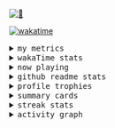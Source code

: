 [![🐙](https://hits.seeyoufarm.com/api/count/incr/badge.svg?url=https%3A%2F%2Fgithub.com%2Fktnkk%2Fhit-counter&count_bg=%23070707&title_bg=%23070707&icon=&icon_color=%23E7E7E7&title=visitors&edge_flat=true)](https://hits.seeyoufarm.com)

[![wakatime](https://wakatime.com/badge/user/43ee8060-219a-4cc8-b7a0-9a681ab5a8a7.svg)](https://wakatime.com/@43ee8060-219a-4cc8-b7a0-9a681ab5a8a7)

<details>
  <summary> <samp>my metrics</samp></summary>
  
  <br>
  
 ![🐳](https://github.com/kkhys/kkhys/blob/main/github-metrics.svg)
  
  ***
</details>

<details>
  <summary> <samp>wakaTime stats</samp></summary>
  
  <br>
  
<!--START_SECTION:waka-->
![Code Time](http://img.shields.io/badge/Code%20Time-1%2C993%20hrs%2048%20mins-blue)

**🐱 My GitHub Data** 

> 📦 4.9 MB Used in GitHub's Storage 
 > 
> 🏆 1,138 Contributions in the Year 2023
 > 
> 💼 Opted to Hire
 > 
> 📜 9 Public Repositories 
 > 
> 🔑 23 Private Repositories 
 > 
**I'm an Early 🐤** 

```text
🌞 Morning                4547 commits        █████████░░░░░░░░░░░░░░░░   37.98 % 
🌆 Daytime                2511 commits        █████░░░░░░░░░░░░░░░░░░░░   20.98 % 
🌃 Evening                3687 commits        ████████░░░░░░░░░░░░░░░░░   30.80 % 
🌙 Night                  1226 commits        ███░░░░░░░░░░░░░░░░░░░░░░   10.24 % 
```
📅 **I'm Most Productive on Monday** 

```text
Monday                   1989 commits        ████░░░░░░░░░░░░░░░░░░░░░   16.62 % 
Tuesday                  1804 commits        ████░░░░░░░░░░░░░░░░░░░░░   15.07 % 
Wednesday                1820 commits        ████░░░░░░░░░░░░░░░░░░░░░   15.20 % 
Thursday                 1680 commits        ████░░░░░░░░░░░░░░░░░░░░░   14.03 % 
Friday                   1676 commits        ████░░░░░░░░░░░░░░░░░░░░░   14.00 % 
Saturday                 1480 commits        ███░░░░░░░░░░░░░░░░░░░░░░   12.36 % 
Sunday                   1522 commits        ███░░░░░░░░░░░░░░░░░░░░░░   12.71 % 
```


📊 **This Week I Spent My Time On** 

```text
🕑︎ Time Zone: Asia/Tokyo

💬 Programming Languages: 
Other                    29 hrs 10 mins      ███████████████░░░░░░░░░░   59.97 % 
Java                     5 hrs 48 mins       ███░░░░░░░░░░░░░░░░░░░░░░   11.94 % 
TypeScript               4 hrs 48 mins       ██░░░░░░░░░░░░░░░░░░░░░░░   09.89 % 
MDX                      3 hrs 17 mins       ██░░░░░░░░░░░░░░░░░░░░░░░   06.77 % 
HTML                     2 hrs 55 mins       ██░░░░░░░░░░░░░░░░░░░░░░░   06.01 % 

🔥 Editors: 
Chrome                   29 hrs 10 mins      ███████████████░░░░░░░░░░   59.97 % 
IntelliJ                 11 hrs 1 min        ██████░░░░░░░░░░░░░░░░░░░   22.64 % 
WebStorm                 8 hrs 24 mins       ████░░░░░░░░░░░░░░░░░░░░░   17.29 % 
DataGrip                 2 mins              ░░░░░░░░░░░░░░░░░░░░░░░░░   00.10 % 

💻 Operating System: 
Mac                      48 hrs 39 mins      █████████████████████████   100.00 % 
```


 Last Updated on 2023/11/23 18:38:00 UTC
<!--END_SECTION:waka-->
  
  ***
</details>


<details>
  <summary> <samp>now playing</samp></summary>
  
  <br>
 
 [![🐟](https://spotify-github-profile.vercel.app/api/view?uid=31ryofms4dnv7mrohhepo4c4zgqu&cover_image=true&theme=default&show_offline=false&background_color=121212&bar_color=53b14f&bar_color_cover=false)](https://open.spotify.com/user/31ryofms4dnv7mrohhepo4c4zgqu)
  
  ***
</details>

<details>
  <summary> <samp>github readme stats</samp></summary>
  
  <br>
  
 <p align="left"> 
  <img alt="🐠" src="https://github-readme-stats.vercel.app/api?username=kkhys&count_private=true&show_icons=true&theme=dark&include_all_commits=true" />
  <img alt="🐟" src="https://github-readme-stats.vercel.app/api/top-langs/?username=kkhys&layout=compact&theme=dark&langs_count=10&hide=HTML,CSS,SCSS" />
</p>
  
  ***
</details>

<details>
  <summary> <samp>profile trophies</samp></summary>
  
  <br>
  
  [![🐬](https://github-profile-trophy.vercel.app/?username=kkhys&rank=SECRET,SSS,SS,S,AAA,AA,A&theme=darkhub&row=1&margin-w=10&no-bg=true)](https://github.com/ryo-ma/github-profile-trophy)
  
  ***
</details>

<details>
  <summary> <samp>summary cards</samp></summary>
  
  <br>
  
  ![🐋](https://github-profile-summary-cards.vercel.app/api/cards/profile-details?username=kkhys&theme=github_dark)
  ![🦑](https://github-profile-summary-cards.vercel.app/api/cards/repos-per-language?username=kkhys&theme=github_dark)
  ![🦭](https://github-profile-summary-cards.vercel.app/api/cards/most-commit-language?username=kkhys&theme=github_dark)
  ![🦀](https://github-profile-summary-cards.vercel.app/api/cards/stats?username=kkhys&theme=github_dark)
  ![🦈](https://github-profile-summary-cards.vercel.app/api/cards/productive-time?username=kkhys&theme=github_dark)
  
  ***
</details>

<details>
  <summary> <samp>streak stats</samp></summary>
  
  <br>
  
  [![🐠](http://github-readme-streak-stats.herokuapp.com?user=kkhys&theme=dark)](https://git.io/streak-stats)
  
  ***
</details>

<details>
  <summary> <samp>activity graph</samp></summary>
  
  <br>
  
  [![🐡](https://github-readme-activity-graph.cyclic.app/graph?username=kkhys&theme=xcode)](https://github.com/ashutosh00710/github-readme-activity-graph)
  
  ***
</details>
